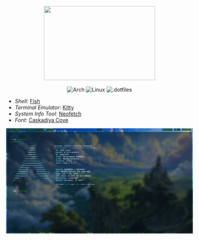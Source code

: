 <div id="header" align="center">
  
  <img src="https://media1.tenor.com/m/dFabQ_mf-akAAAAd/i-use-arch-btw-arch-linux.gif" width="300" height="200"/>
  
  ![Arch](https://img.shields.io/badge/Arch-003366?logo=archlinux&logoColor=white) 
  ![Linux](https://img.shields.io/badge/Linux-808080?logo=linux&logoColor=white)
  ![.dotfiles](https://img.shields.io/badge/.dotfiles-006400)
</div>

<div align="left">
  
  - *Shell:* [Fish](https://github.com/fish-shell/fish-shell)
  - *Terminal Emulator:* [Kitty](https://github.com/kovidgoyal/kitty) 
  - *System Info Tool:* [Neofetch](https://github.com/dylanaraps/neofetch)
  - *Font:* [Caskadiya Cove](https://github.com/eliheuer/caskaydia-cove)
</div>

<div align="center">
  
  ![Logo](images/screnshot.png)
  
</div>
